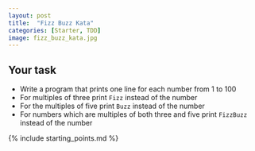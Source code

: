 ```yaml
---
layout: post
title:  "Fizz Buzz Kata"
categories: [Starter, TDD]
image: fizz_buzz_kata.jpg
---
```


## Your task
* Write a program that prints one line for each number from 1 to 100
* For multiples of three print `Fizz` instead of the number
* For the multiples of five print `Buzz` instead of the number
* For numbers which are multiples of both three and five print `FizzBuzz`
  instead of the number

{% include starting_points.md %}

